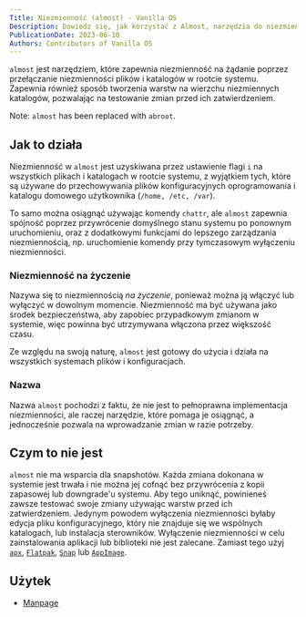 ```yaml
---
Title: Niezmienność (almost) - Vanilla OS
Description: Dowiedz się, jak korzystać z Almost, narzędzia do niezmienności na żądanie.
PublicationDate: 2023-06-10
Authors: Contributors of Vanilla OS
---
```


`almost` jest narzędziem, które zapewnia niezmienność na żądanie poprzez przełączanie
niezmienności plików i katalogów w rootcie systemu. Zapewnia również sposób tworzenia
warstw na wierzchu niezmiennych katalogów, pozwalając na testowanie zmian przed ich
zatwierdzeniem.

Note: `almost` has been replaced with `abroot`.

## Jak to działa

Niezmienność w `almost` jest uzyskiwana przez ustawienie flagi `i` na wszystkich plikach
i katalogach w rootcie systemu, z wyjątkiem tych, które są używane do przechowywania
plików konfiguracyjnych oprogramowania i katalogu domowego użytkownika (`/home, /etc,
/var`).

To samo można osiągnąć używając komendy `chattr`, ale `almost` zapewnia spójność poprzez
przywrócenie domyślnego stanu systemu po ponownym uruchomieniu, oraz z dodatkowymi
funkcjami do lepszego zarządzania niezmiennością, np. uruchomienie komendy przy
tymczasowym wyłączeniu niezmienności.

### Niezmienność na życzenie

Nazywa się to niezmiennością *na życzenie*, ponieważ można ją włączyć lub wyłączyć w
dowolnym momencie. Niezmienność ma być używana jako środek bezpieczeństwa, aby zapobiec
przypadkowym zmianom w systemie, więc powinna być utrzymywana włączona przez większość
czasu.

Ze względu na swoją naturę, `almost` jest gotowy do użycia i działa na wszystkich
systemach plików i konfiguracjach.

### Nazwa

Nazwa `almost` pochodzi z faktu, że nie jest to pełnoprawna implementacja niezmienności,
ale raczej narzędzie, które pomaga je osiągnąć, a jednocześnie pozwala na wprowadzanie
zmian w razie potrzeby.

## Czym to nie jest

`almost` nie ma wsparcia dla snapshotów. Każda zmiana dokonana w systemie jest trwała
i nie można jej cofnąć bez przywrócenia z kopii zapasowej lub downgrade'u systemu. Aby
tego uniknąć, powinieneś zawsze testować swoje zmiany używając warstw przed ich
zatwierdzeniem. Jedynym powodem wyłączenia niezmienności byłaby edycja pliku
konfiguracyjnego, który nie znajduje się we wspólnych katalogach, lub instalacja
sterowników. Wyłączenie niezmienności w celu zainstalowania aplikacji lub biblioteki
nie jest zalecane. Zamiast tego użyj [`apx`](/docs/apx), [`Flatpak`](/docs/flatpak),
[`Snap`](/docs/snap) lub [`AppImage`](/docs/appimage).

## Użytek

- [Manpage](almost-manpage)
